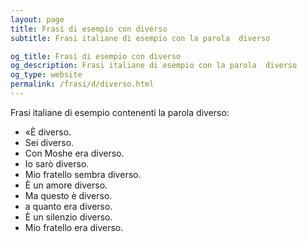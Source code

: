 ```yaml
---
layout: page
title: Frasi di esempio con diverso 
subtitle: Frasi italiane di esempio con la parola  diverso

og_title: Frasi di esempio con diverso 
og_description: Frasi italiane di esempio con la parola  diverso
og_type: website
permalink: /frasi/d/diverso.html
---
```


Frasi italiane di esempio contenenti la parola diverso:


- «È diverso.
- Sei diverso.
- Con Moshe era diverso.
- Io sarò diverso.
- Mio fratello sembra diverso.
- È un amore diverso.
- Ma questo è diverso.
- a quanto era diverso.
- È un silenzio diverso.
- Mio fratello era diverso.
